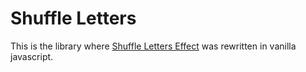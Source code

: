 # Shuffle Letters

This is the library where [Shuffle Letters Effect](http://tutorialzine.com/2011/09/shuffle-letters-effect-jquery/) was rewritten in vanilla javascript.
